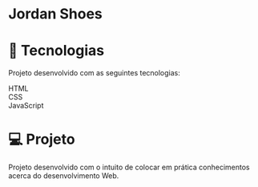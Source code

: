 # Jordan Shoes

# 🚀 Tecnologias

Projeto desenvolvido com as seguintes tecnologias:

HTML <br>
CSS <br>
JavaScript <br>

# 💻 Projeto

Projeto desenvolvido com o intuito de colocar em prática conhecimentos acerca do desenvolvimento Web.